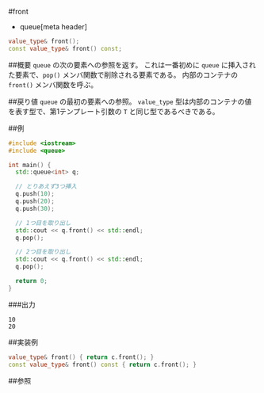 #front
* queue[meta header]

```cpp
value_type& front();
const value_type& front() const;
```

##概要
`queue` の次の要素への参照を返す。
これは一番初めに `queue` に挿入された要素で、`pop()` メンバ関数で削除される要素である。
内部のコンテナの `front()` メンバ関数を呼ぶ。


##戻り値
`queue` の最初の要素への参照。
`value_type` 型は内部のコンテナの値を表す型で、第1テンプレート引数の `T` と同じ型であるべきである。


##例
```cpp
#include <iostream>
#include <queue>

int main() {
  std::queue<int> q;

  // とりあえず3つ挿入
  q.push(10);
  q.push(20);
  q.push(30);

  // 1つ目を取り出し
  std::cout << q.front() << std::endl;
  q.pop();

  // 2つ目を取り出し
  std::cout << q.front() << std::endl;
  q.pop();

  return 0;
}
```

###出力
```
10
20
```

##実装例

```cpp
value_type& front() { return c.front(); }
const value_type& front() const { return c.front(); }
```

##参照

